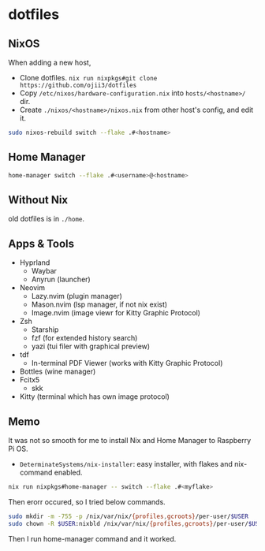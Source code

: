 # dotfiles

## NixOS

When adding a new host, 

- Clone dotfiles. `nix run nixpkgs#git clone https://github.com/ojii3/dotfiles`
- Copy `/etc/nixos/hardware-configuration.nix` into `hosts/<hostname>/` dir.
- Create `./nixos/<hostname>/nixos.nix` from other host's config, and edit it.

```bash
sudo nixos-rebuild switch --flake .#<hostname>
```

## Home Manager

```bash
home-manager switch --flake .#<username>@<hostname>
```

## Without Nix

old dotfiles is in `./home`.

## Apps & Tools

- Hyprland
  - Waybar
  - Anyrun (launcher)
- Neovim
  - Lazy.nvim (plugin manager)
  - Mason.nvim (lsp manager, if not nix exist)
  - Image.nvim (image viewr for Kitty Graphic Protocol)
- Zsh
  - Starship
  - fzf (for extended history search)
  - yazi (tui filer with graphical preview)
- tdf
  - In-terminal PDF Viewer (works with Kitty Graphic Protocol)
- Bottles (wine manager)
- Fcitx5
  - skk
- Kitty (terminal which has own image protocol)


## Memo

It was not so smooth for me to install Nix and Home Manager to Raspberry Pi OS.

- `DeterminateSystems/nix-installer`: easy installer, with flakes and nix-command enabled.

```bash
nix run nixpkgs#home-manager -- switch --flake .#<myflake>
```

Then erorr occured, so I tried below commands.

```bash
sudo mkdir -m -755 -p /nix/var/nix/{profiles,gcroots}/per-user/$USER
sudo chown -R $USER:nixbld /nix/var/nix/{profiles,gcroots}/per-user/$USER
```

Then I run home-manager command and it worked.
